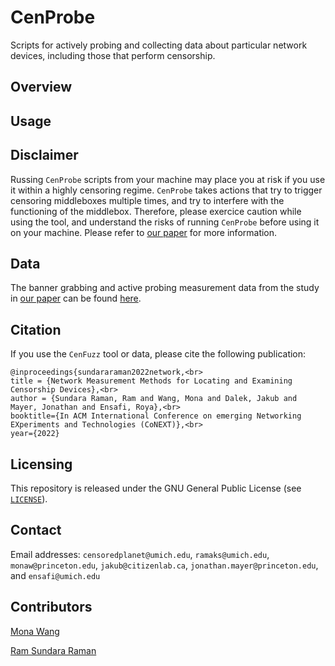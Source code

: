 # CenProbe
Scripts for actively probing and collecting data about particular network devices, including those that perform censorship. 

## Overview

## Usage

## Disclaimer
Russing `CenProbe` scripts from your machine may place you at risk if you use it within a highly censoring regime. `CenProbe` takes actions that try to trigger censoring middleboxes multiple times, and try to interfere with the functioning of the middlebox. Therefore, please exercice caution while using the tool, and understand the risks of running `CenProbe` before using it on your machine. Please refer to [our paper](https://ramakrishnansr.org/publications) for more information. 


## Data
The banner grabbing and active probing measurement data from the study in [our paper](https://ramakrishnansr.org/publications) can be found [here](https://drive.google.com/file/d/1begpJRkNfI8Rg378A1S0BQKVYrWFfuSa/view?usp=sharing). 

## Citation
If you use the `CenFuzz` tool or data, please cite the following publication:
```
@inproceedings{sundararaman2022network,<br>
title = {Network Measurement Methods for Locating and Examining Censorship Devices},<br>
author = {Sundara Raman, Ram and Wang, Mona and Dalek, Jakub and Mayer, Jonathan and Ensafi, Roya},<br>
booktitle={In ACM International Conference on emerging Networking EXperiments and Technologies (CoNEXT)},<br>
year={2022}
```

## Licensing
This repository is released under the GNU General Public License (see [`LICENSE`](LICENSE)).

## Contact
Email addresses: `censoredplanet@umich.edu`, `ramaks@umich.edu`, `monaw@princeton.edu`, `jakub@citizenlab.ca`, `jonathan.mayer@princeton.edu`, and `ensafi@umich.edu`

## Contributors

[Mona Wang](https://github.com/m0namon)

[Ram Sundara Raman](https://github.com/ramakrishnansr)


